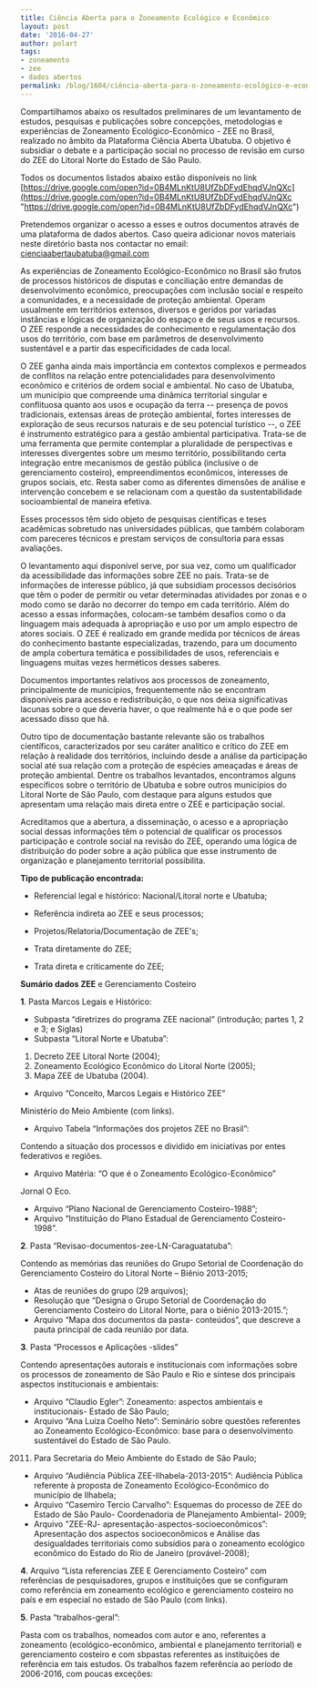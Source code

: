 ```yaml
---
title: Ciência Aberta para o Zoneamento Ecológico e Econômico
layout: post
date: '2016-04-27'
author: polart
tags:
- zoneamento
- zee
- dados abertos
permalink: /blog/1604/ciência-aberta-para-o-zoneamento-ecológico-e-econômico/
---
```


Compartilhamos abaixo os resultados preliminares de um levantamento de estudos, pesquisas e publicações sobre concepções, metodologias e experiências de Zoneamento Ecológico-Econômico - ZEE no Brasil, realizado no âmbito da Plataforma Ciência Aberta Ubatuba. O objetivo é subsidiar o debate e a participação social no processo de revisão em curso do ZEE do Litoral Norte do Estado de São Paulo.

Todos os documentos listados abaixo estão disponíveis no link [https://drive.google.com/open?id=0B4MLnKtU8UfZbDFydEhqdVJnQXc](https://drive.google.com/open?id=0B4MLnKtU8UfZbDFydEhqdVJnQXc "https://drive.google.com/open?id=0B4MLnKtU8UfZbDFydEhqdVJnQXc")

Pretendemos organizar o acesso a esses e outros documentos através de uma plataforma de dados abertos. Caso queira adicionar novos materiais neste diretório basta nos contactar no email: cienciaabertaubatuba@gmail.com

As experiências de Zoneamento Ecológico-Econômico no Brasil são frutos de processos históricos de disputas e conciliação entre demandas de desenvolvimento econômico, preocupações com inclusão social e respeito a comunidades, e a necessidade de proteção ambiental. Operam usualmente em territórios extensos, diversos e geridos por variadas instâncias e lógicas de organização do espaço e de seus usos e recursos. O ZEE responde a necessidades de conhecimento e regulamentação dos usos do território, com base em parâmetros de desenvolvimento sustentável e a partir das especificidades de cada local.

O ZEE ganha ainda mais importância em contextos complexos e permeados de conflitos na relação entre potencialidades para desenvolvimento econômico e critérios de ordem social e ambiental. No caso de Ubatuba, um município que compreende uma dinâmica territorial singular e conflituosa quanto aos usos e ocupação da terra -- presença de povos tradicionais, extensas áreas de proteção ambiental, fortes interesses de exploração de seus recursos naturais e de seu potencial turístico --, o ZEE é instrumento estratégico para a gestão ambiental participativa. Trata-se de uma ferramenta que permite contemplar a pluralidade de perspectivas e interesses divergentes sobre um mesmo território, possibilitando certa integração entre mecanismos de gestão pública (inclusive o de gerenciamento costeiro), empreendimentos econômicos, interesses de grupos sociais, etc. Resta saber como as diferentes dimensões de análise e intervenção concebem e se relacionam com a questão da sustentabilidade socioambiental de maneira efetiva.

Esses processos têm sido objeto de pesquisas científicas e teses acadêmicas sobretudo nas universidades públicas, que também colaboram com pareceres técnicos e prestam serviços de consultoria para essas avaliações.

O levantamento aqui disponível serve, por sua vez, como um qualificador da acessibilidade das informações sobre ZEE no país. Trata-se de informações de interesse público, já que subsidiam processos decisórios que têm o poder de permitir ou vetar determinadas atividades por zonas e o modo como se darão no decorrer do tempo em cada território. Além do acesso a essas informações, colocam-se também desafios como o da linguagem mais adequada à apropriação e uso por um amplo espectro de atores sociais. O ZEE é realizado em grande medida por técnicos de áreas do conhecimento bastante especializadas, trazendo, para um documento de ampla cobertura temática e possibilidades de usos, referenciais e linguagens muitas vezes herméticos desses saberes.

Documentos importantes relativos aos processos de zoneamento, principalmente de municípios, frequentemente não se encontram disponíveis para acesso e redistribuição, o que nos deixa significativas lacunas sobre o que deveria haver, o que realmente há e o que pode ser acessado disso que há.

Outro tipo de documentação bastante relevante são os trabalhos científicos, caracterizados por seu caráter analítico e crítico do ZEE em relação à realidade dos territórios, incluindo desde a análise da participação social até sua relação com a proteção de espécies ameaçadas e áreas de proteção ambiental. Dentre os trabalhos levantados, encontramos alguns específicos sobre o território de Ubatuba e sobre outros municípios do Litoral Norte de São Paulo, com destaque para alguns estudos que apresentam uma relação mais direta entre o ZEE e participação social.

Acreditamos que a abertura, a disseminação, o acesso e a apropriação social dessas informações têm o potencial de qualificar os processos participação e controle social na revisão do ZEE, operando uma lógica de distribuição do poder sobre a ação pública que esse instrumento de organização e planejamento territorial possibilita.

**Tipo de publicação encontrada:**

* Referencial legal e histórico: Nacional/Litoral norte e Ubatuba;

* Referência indireta ao ZEE e seus processos;

* Projetos/Relatoria/Documentação de ZEE's;

* Trata diretamente do ZEE;

* Trata direta e criticamente do ZEE;

**Sumário dados ZEE** e Gerenciamento Costeiro

**1**. Pasta Marcos Legais e Histórico:

* Subpasta “diretrizes do programa ZEE nacional” (introdução; partes 1, 2 e 3; e Siglas)
* Subpasta “Litoral Norte e Ubatuba”:

1. Decreto ZEE Litoral Norte (2004);
2. Zoneamento Ecológico Econômico do Litoral Norte (2005);
3. Mapa ZEE de Ubatuba (2004).

* Arquivo “Conceito, Marcos Legais e Histórico ZEE”

Ministério do Meio Ambiente (com links).

* Arquivo Tabela “Informações dos projetos ZEE no Brasil”:

Contendo a situação dos processos e dividido em iniciativas por entes federativos e regiões.

* Arquivo Matéria: “O que é o Zoneamento Ecológico-Econômico”

Jornal O Eco.

* Arquivo “Plano Nacional de Gerenciamento Costeiro-1988”;
* Arquivo “Instituição do Plano Estadual de Gerenciamento Costeiro-1998”.

**2**. Pasta “Revisao-documentos-zee-LN-Caraguatatuba”:

Contendo as memórias das reuniões do Grupo Setorial de Coordenação do Gerenciamento Costeiro do Litoral Norte – Biênio 2013-2015;

* Atas de reuniões do grupo (29 arquivos);
* Resolução que “Designa o Grupo Setorial de Coordenação do Gerenciamento Costeiro do Litoral Norte, para o biênio 2013-2015.”;
* Arquivo “Mapa dos documentos da pasta- conteúdos”, que descreve a pauta principal de cada reunião por data.

**3**. Pasta “Processos e Aplicações -slides”

Contendo apresentações autorais e institucionais com informações sobre os processos de zoneamento de São Paulo e Rio e síntese dos principais aspectos institucionais e ambientais:

* Arquivo “Claudio Egler”: Zoneamento: aspectos ambientais e institucionais- Estado de São Paulo;
* Arquivo “Ana Luiza Coelho Neto”: Seminário sobre questões referentes ao Zoneamento Ecológico-Econômico: base para o desenvolvimento sustentável do Estado de São Paulo.

2011. Para Secretaria do Meio Ambiente do Estado de São Paulo;

* Arquivo “Audiência Pública ZEE-Ilhabela-2013-2015”: Audiência Pública referente à proposta de Zoneamento Ecológico-Econômico do município de Ilhabela;
* Arquivo “Casemiro Tercio Carvalho”: Esquemas do processo de ZEE do Estado de São Paulo- Coordenadoria de Planejamento Ambiental- 2009;
* Arquivo "ZEE-RJ- apresentação-aspectos-socioeconômicos”: Apresentação dos aspectos socioeconômicos e Análise das desigualdades territoriais como subsídios para o zoneamento ecológico econômico do Estado do Rio de Janeiro (provável-2008);

**4**. Arquivo “Lista referencias ZEE E Gerenciamento Costeiro” com referências de pesquisadores, grupos e instituições que se configuram como referência em zoneamento ecológico e gerenciamento costeiro no país e em especial no estado de São Paulo (com links).

**5**. Pasta “trabalhos-geral”:

Pasta com os trabalhos, nomeados com autor e ano, referentes a zoneamento (ecológico-econômico, ambiental e planejamento territorial) e gerenciamento costeiro e com sbpastas referentes as instituições de referência em tais estudos. Os trabalhos fazem referência ao período de 2006-2016, com poucas exceções:
